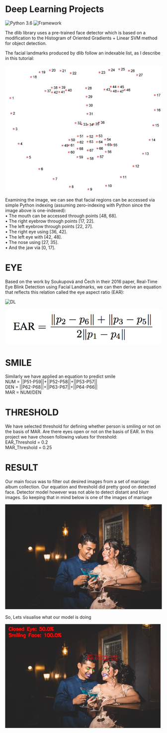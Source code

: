 # Deep Learning Projects

![Python 3.6](https://img.shields.io/badge/Python-3.6-brightgreen.svg) ![Framework](https://img.shields.io/badge/Framework-Keras/TensorFlow-orange.svg)




The dlib library uses a pre-trained face detector which is based on a modification to the Histogram of Oriented Gradients + Linear SVM method for object detection.

The facial landmarks produced by dlib follow an indexable list, as I describe in this tutorial:

![The full set of facial landmarks that can be detected via dlib](resources/facial_landmarks.jpg)


Examining the image, we can see that facial regions can be accessed via simple Python indexing (assuming zero-indexing with Python since the image above is one-indexed):<br/>
• The mouth can be accessed through points [48, 68].<br/>
• The right eyebrow through points [17, 22].<br/>
• The left eyebrow through points [22, 27].<br/>
• The right eye using [36, 42].<br/>
• The left eye with [42, 48].<br/>
• The nose using [27, 35].<br/>
• And the jaw via [0, 17].<br/>

# EYE

Based on the work by Soukupová and Čech in their 2016 paper, Real-Time Eye Blink Detection using Facial Landmarks, we can then derive an equation that reflects this relation called the eye aspect ratio (EAR):

![DL](resources/eye_landmark.png)

![DL](resources/eye_detection_equation.png)

# SMILE

Similarly we have applied an equation to predict smile <br/>
NUM = ||P51-P59||+||P52-P58||+||P53-P57|| <br/>
DEN = ||P62-P68||+||P63-P67||+||P64-P66|| <br/>
MAR = NUM/DEN

# THRESHOLD

We have selected threshold for defining whether person is smiling or not on the basis of MAR. Are there eyes open or not on the basis of EAR. In this project we have chosen following values for threshold:<br/>
EAR_Threshold = 0.2<br/>
MAR_Threshold = 0.25

# RESULT

Our main focus was to filter out desired images from a set of marriage album collection. Our equation and threshold did pretty good on detected face. Detector model however was not able to detect distant and blurr images. So keeping that in mind below is one of the images of marriage

![DL](dataset/examples/7L2A7078.jpg)

So, Lets visualise what our model is doing

![DL](dataset/analysed_dataset/7L2A7078.jpg)



